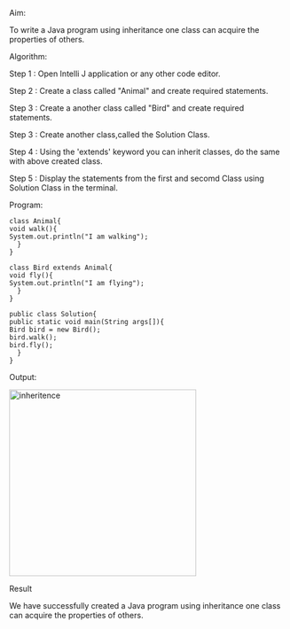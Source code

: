 Aim:

To write a Java program using inheritance one class can acquire the properties of others.

Algorithm:

Step 1 : Open Intelli J application or any other code editor.

Step 2 : Create a class called "Animal" and create required statements.

Step 3 : Create a another class called "Bird" and create required statements.

Step 3 : Create another class,called the Solution Class.

Step 4 : Using the 'extends' keyword you can inherit classes, do the same with above created class.

Step 5 : Display the statements from the first and secomd Class using Solution Class in the terminal.

Program:
```
class Animal{
void walk(){
System.out.println("I am walking");
  }
}

class Bird extends Animal{
void fly(){
System.out.println("I am flying");
  }
}

public class Solution{
public static void main(String args[]){
Bird bird = new Bird();
bird.walk();
bird.fly();
  }
}
```
Output:

<img width="337" alt="inheritence" src="https://github.com/mehanthyka/inheritence/assets/127507580/c950e15a-eb79-43a3-85e3-70c86adb3060">

Result

We have successfully created a Java program using inheritance one class can acquire the properties of others.

